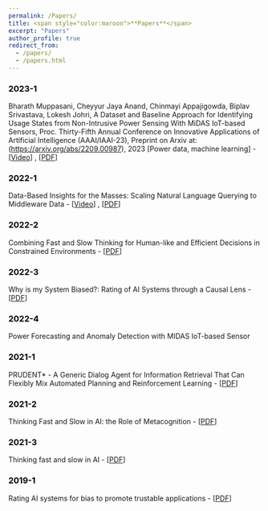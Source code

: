 ```yaml
---
permalink: /Papers/
title: <span style="color:maroon">**Papers**</span>
excerpt: "Papers"
author_profile: true
redirect_from: 
  - /papers/
  - /papers.html
---
```


### <span style="color:black">2023-1</span>
<span style>Bharath Muppasani, Cheyyur Jaya Anand, Chinmayi Appajigowda, Biplav Srivastava, Lokesh Johri, A Dataset and Baseline Approach for Identifying Usage States from Non-Intrusive Power Sensing With MiDAS IoT-based Sensors, Proc. Thirty-Fifth Annual Conference on Innovative Applications of Artificial Intelligence (AAAI/IAAI-23), Preprint on Arxiv at: (https://arxiv.org/abs/2209.00987), 2023 [Power data, machine learning] - [[Video](https://www.youtube.com/watch?v=-0aKDVoEGvs)] , [[PDF](https://dl.acm.org/doi/10.1145/3514094.3534174)]</span>  

### <span style="color:black">2022-1</span>
<span style> Data-Based Insights for the Masses: Scaling Natural Language Querying to Middleware Data - [[Video](https://www.youtube.com/watch?v=-0aKDVoEGvs)] , [[PDF](https://dl.acm.org/doi/abs/10.1007/978-3-031-00129-1_49)]</span>





### <span style="color:black">2022-2</span>  
<span style>Combining Fast and Slow Thinking for Human-like and Efficient Decisions in Constrained Environments - [[PDF](https://scholar.google.com/citations?view_op=view_citation&hl=en&user=mPC6wp4AAAAJ&sortby=pubdate&citation_for_view=mPC6wp4AAAAJ:KNjnJ3z-R6IC)]</span>



### <span style="color:black">2022-3</span>  
<span style>Why is my System Biased?: Rating of AI Systems through a Causal Lens - [[PDF](https://dl.acm.org/doi/10.1145/3514094.3539556)]</span>



### <span style="color:black">2022-4</span>  
<span style>Power Forecasting and Anomaly Detection with MIDAS IoT-based Sensor</span>


### <span style="color:black">2021-1</span>
<span style>PRUDENT* - A Generic Dialog Agent for Information Retrieval That Can Flexibly Mix Automated Planning and Reinforcement Learning - [[PDF](https://icaps21.icaps-conference.org/demos/demos/381.pdf)]</span>




### <span style="color:black">2021-2</span>  
<span style>Thinking Fast and Slow in AI: the Role of Metacognition - [[PDF](https://scholar.google.com/citations?view_op=view_citation&hl=en&user=mPC6wp4AAAAJ&cstart=20&pagesize=80&sortby=pubdate&citation_for_view=mPC6wp4AAAAJ:CdxZDUztZiMC)]</span>


### <span style="color:black">2021-3</span>  
<span style>Thinking fast and slow in AI - [[PDF](https://scholar.google.com/citations?view_op=view_citation&hl=en&user=mPC6wp4AAAAJ&cstart=20&pagesize=80&sortby=pubdate&citation_for_view=mPC6wp4AAAAJ:PaBasH6fAo0C)]</span>
  



### <span style="color:black">2019-1</span>  
<span style>Rating AI systems for bias to promote trustable applications - [[PDF](https://ieeexplore.ieee.org/abstract/document/8809756)]</span>








